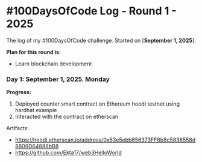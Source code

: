 # #100DaysOfCode Log - Round 1 - 2025

The log of my #100DaysOfCode challenge. Started on [**September 1, 2025**].

**Plan for this round is:** 
- Learn blockchain development

### Day 1: September 1, 2025. Monday

**Progress:**

1. Deployed counter smart contract on Ethereum hoodi testnet using hardhat example
2. Interacted with the contract on etherscan

Artifacts: 
- https://hoodi.etherscan.io/address/0x53e5ebb656373FF6b8c5838558d8809D64888bB8
- https://github.com/Ekta17/web3HelloWorld
